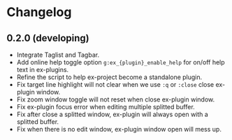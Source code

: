 # Changelog

## 0.2.0 (developing)

- Integrate Taglist and Tagbar.
- Add online help toggle option `g:ex_{plugin}_enable_help` for on/off help text in ex-plugins.
- Refine the script to help ex-project become a standalone plugin.
- Fix target line highlight will not clear when we use `:q` or `:close` close ex-plugin window.
- Fix zoom window toggle will not reset when close ex-plugin window.
- Fix ex-plugin focus error when editing multiple splitted buffer.
- Fix after close a splitted window, ex-plugin will always open with a splitted buffer.
- Fix when there is no edit window, ex-plugin window open will mess up.
